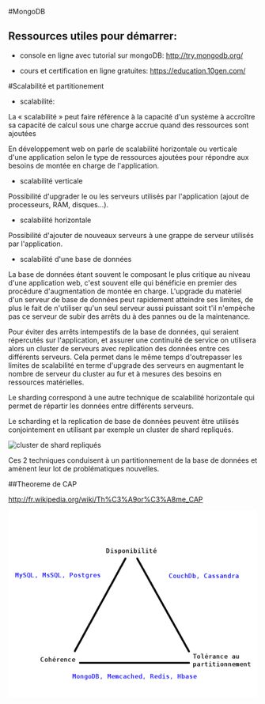 #MongoDB

## Ressources utiles pour démarrer:

* console en ligne avec tutorial sur mongoDB: http://try.mongodb.org/  

* cours et certification en ligne gratuites: https://education.10gen.com/  

#Scalabilité et partitionement

* scalabilité:

La « scalabilité » peut faire référence à la capacité d'un système à accroître sa capacité de calcul sous une charge accrue quand des ressources sont ajoutées

En développement web on parle de scalabilité horizontale ou verticale d'une application selon le type de ressources ajoutées pour répondre aux besoins de montée en charge de l'application.

* scalabilité verticale 

Possibilité d'upgrader le ou les serveurs utilisés par l'application (ajout de processeurs, RAM, disques…).

* scalabilité horizontale 

Possibilité d'ajouter de nouveaux serveurs à une grappe de serveur utilisés par l'application.

  
* scalabilité d'une base de données  


La base de données étant souvent le composant le plus critique au niveau d'une application web, c'est souvent elle qui bénéficie en premier des procédure d'augmentation de montée en charge. L'upgrade du matèriel d'un serveur de base de données peut rapidement atteindre ses limites, de plus le fait de n'utiliser qu'un seul serveur aussi puissant soit t'il n'empèche pas ce serveur de subir des arrêts du à des pannes ou de la maintenance.

Pour éviter des arrêts intempestifs de la base de données, qui seraient répercutés sur l'application, et assurer une continuité de service on utilisera alors un cluster de serveurs avec replication des données entre ces différents serveurs. Cela permet dans le même temps d'outrepasser les limites de scalabilité en terme d'upgrade des serveurs en augmentant le nombre de serveur du cluster au fur et à mesures des besoins en ressources matérielles. 

Le sharding correspond à une autre technique de scalabilité horizontale qui permet de répartir les données entre différents serveurs.

Le scharding et la replication de base de données peuvent être utilisés conjointement en utilisant par exemple un cluster de shard repliqués.

![cluster de shard repliqués](https://github.com/edelight/chef-mongodb/wiki/Replicated_and_Sharded.png)

Ces 2 techniques conduisent à un partitionnement de la base de données et amènent leur lot de problématiques nouvelles.

##Theoreme de CAP

http://fr.wikipedia.org/wiki/Th%C3%A9or%C3%A8me_CAP

![Théororeme de Brewer](theoreme_de_brewer.png)


